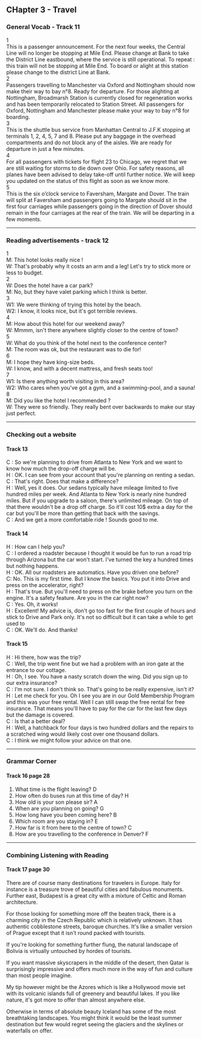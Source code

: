 ## CHapter 3 - Travel

### General Vocab - Track 11

1  
This is a passenger announcement. For the next four weeks, the Central Line will no longer be stopping at Mile End. Please change at Bank to take the District Line eastbound, where the service is still operational. To repeat : this train will not be stopping at Mile End. To board or alight at this station please change to the district Line at Bank.  
2  
Passengers travelling to Manchester via Oxford and Nottingham should now make their way to bay n°8. Ready for departure. For those alighting at Nottingham, Broadmarsh Station is currently closed for regeneration works and has been temporarily relocated to Station Street. All passengers for Oxford, Nottingham and Manchester please make your way to bay n°8 for boarding.  
3  
This is the shuttle bus service from Manhattan Central to J.F.K stopping at terminals 1, 2, 4, 5, 7 and 8. Please put any baggage in the overhead compartments and do not block any of the aisles. We are ready for departure in just a few minutes.  
4  
For all passengers with tickets for flight 23 to Chicago, we regret that we are still waiting for storms to die down over Ohio. For safety reasons, all planes have been advised to delay take-off until further notice. We will keep you updated on the status of this flight as soon as we know more.  
5  
This is the six o’clock service to Faversham, Margate and Dover. The train will split at Faversham and passengers going to Margate should sit in the first four carriages while passengers going in the direction of Dover should remain in the four carriages at the rear of the train. We will be departing in a few moments.

---

### Reading advertisements - track 12

1  
M: This hotel looks really nice !  
W: That's probably why it costs an arm and a leg! Let's try to stick more or less to budget.  
2  
W: Does the hotel have a car park?  
M: No, but they have valet parking which I think is better.  
3  
W1: We were thinking of trying this hotel by the beach.  
W2: I know, it looks nice, but it's got terrible reviews.  
4  
M: How about this hotel for our weekend away?  
W: Mmmm, isn't there anywhere slightly closer to the centre of town?  
5  
W: What do you think of the hotel next to the conference center?  
M: The room was ok, but the restaurant was to die for!  
6  
M: I hope they have king-size beds.  
W: I know, and with a decent mattress, and fresh seats too!  
7  
W1: Is there anything worth visiting in this area?  
W2: Who cares when you've got a gym, and a swimming-pool, and a sauna!  
8  
M: Did you like the hotel I recommended ?  
W: They were so friendly. They really bent over backwards to make our stay just perfect.

---

### Checking out a website

#### Track 13

C : So we're planning to drive from Atlanta to New York and we want to know how much the drop-off charge will be.  
H : OK. I can see from your account that you're planning on renting a sedan.  
C : That's right. Does that make a difference?  
H : Well, yes it does. Our sedans typically have mileage limited to five hundred miles per week. And Atlanta to New York is nearly nine hundred miles. But if you upgrade to a saloon, there's unlimited mileage. On top of that there wouldn't be a drop off charge. So it'll cost 10$ extra a day for the car but you'll be more than getting that back with the savings.  
C : And we get a more comfortable ride ! Sounds good to me. 

#### Track 14

H : How can I help you?  
C : I ordered a roadster because I thought it would be fun to run a road trip through Arizona but the car won't start. I've turned the key a hundred times but nothing happens.  
H : OK. All our roadsters are automatics. Have you driven one before?  
C: No. This is my first time. But I know the basics. You put it into Drive and press on the accelerator, right?  
H : That's true. But you'll need to press on the brake before you turn on the engine. It's a safety feature. Are you in the car right now?  
C : Yes. Oh, it works!  
H : Excellent! My advice is, don't go too fast for the first couple of hours and stick to Drive and Park only. It's not so difficult but it can take a while to get used to  
C : OK. We'll do. And thanks!

#### Track 15

H : Hi there, how was the trip?  
C : Well, the trip went fine but we had a problem with an iron gate at the entrance to our cottage.  
H : Oh, I see. You have a nasty scratch down the wing. Did you sign up to our extra insurance?  
C : I'm not sure. I don't think so. That's going to be really expensive, isn't it?  
H : Let me check for you. Oh I see you are in our Gold Membership Program and this was your free rental. Well I can still swap the free rental for free insurance. That means you'll have to pay for the car for the last few days but the damage is covered.  
C : Is that a better deal?  
H : Well, a hatchback for four days is two hundred dollars and the repairs to a scratched wing would likely cost over one thousand dollars.  
C : I think we might follow your advice on that one.

---

### Grammar Corner

#### Track 16 page 28

1. What time is the flight leaving? D
2. How often do buses run at this time of day? H
3. How old is your son please sir? A 
4. When are you planning on going? G
5. How long have you been coming here? B 
6. Which room are you staying in? E
7. How far is it from here to the centre of town? C 
8. How are you travelling to the conference in Denver? F

---

###  Combining Listening with Reading

#### Track 17 page 30

There are of course many destinations for travelers in Europe. Italy for instance is a treasure trove of beautiful cities and fabulous monuments. Further east, Budapest is a great city with a mixture of Celtic and Roman architecture. 

For those looking for something more off the beaten track, there is a charming city in the Czech Republic which is relatively unknown. It has authentic cobblestone streets, baroque churches. It's like a smaller version of Prague except that it isn't round packed with tourists.  

If you're looking for something further flung, the natural landscape of Bolivia is virtually untouched by hordes of tourists.

If you want massive skyscrapers in the middle of the desert, then Qatar is surprisingly impressive and offers much more in the way of fun and culture than most people imagine.

My tip however might be the Azores which is like a Hollywood movie set with its volcanic islands full of greenery and beautiful lakes. If you like nature, it's got more to offer than almost anywhere else.

Otherwise in terms of absolute beauty Iceland has some of the most breathtaking landscapes. You might think it would be the least summer destination but few would regret seeing the glaciers and the skylines or waterfalls on offer.